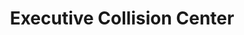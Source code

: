 ---
title: "Executive Collision Center"
url: /chesapeake/executive-collision-center/
shop: car repair
---